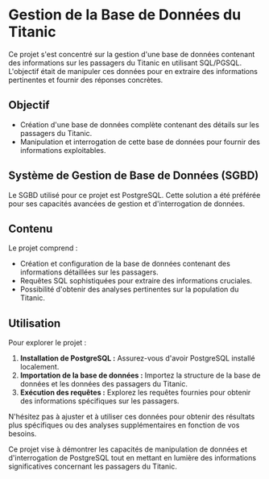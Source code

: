 # Gestion de la Base de Données du Titanic

Ce projet s'est concentré sur la gestion d'une base de données contenant des informations sur les passagers du Titanic en utilisant SQL/PGSQL. L'objectif était de manipuler ces données pour en extraire des informations pertinentes et fournir des réponses concrètes.

## Objectif

- Création d'une base de données complète contenant des détails sur les passagers du Titanic.
- Manipulation et interrogation de cette base de données pour fournir des informations exploitables.

## Système de Gestion de Base de Données (SGBD)

Le SGBD utilisé pour ce projet est PostgreSQL. Cette solution a été préférée pour ses capacités avancées de gestion et d'interrogation de données.

## Contenu

Le projet comprend :

- Création et configuration de la base de données contenant des informations détaillées sur les passagers.
- Requêtes SQL sophistiquées pour extraire des informations cruciales.
- Possibilité d'obtenir des analyses pertinentes sur la population du Titanic.

## Utilisation

Pour explorer le projet :

1. **Installation de PostgreSQL :** Assurez-vous d'avoir PostgreSQL installé localement.
2. **Importation de la base de données :** Importez la structure de la base de données et les données des passagers du Titanic.
3. **Exécution des requêtes :** Explorez les requêtes fournies pour obtenir des informations spécifiques sur les passagers.

N'hésitez pas à ajuster et à utiliser ces données pour obtenir des résultats plus spécifiques ou des analyses supplémentaires en fonction de vos besoins.

Ce projet vise à démontrer les capacités de manipulation de données et d'interrogation de PostgreSQL tout en mettant en lumière des informations significatives concernant les passagers du Titanic.
